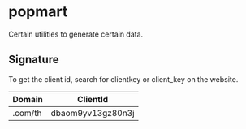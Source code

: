 # popmart
Certain utilities to generate certain data.

## Signature

To get the client id, search for clientkey or client_key on the website.

| Domain  | ClientId          |
|---------|-------------------|
| .com/th | dbaom9yv13gz80n3j |
